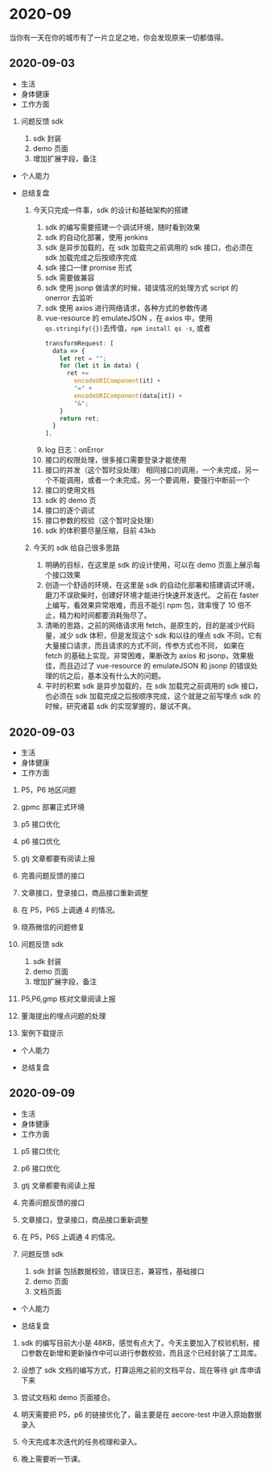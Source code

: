 # 2020-09

当你有一天在你的城市有了一片立足之地，你会发现原来一切都值得。

## 2020-09-03

- 生活
- 身体健康
- 工作方面

1.  问题反馈 sdk

    1. sdk 封装<daily-status />
    2. demo 页面<daily-status />
    3. 增加扩展字段，备注

- 个人能力

- 总结复盘

  1. 今天只完成一件事，sdk 的设计和基础架构的搭建

     1. sdk 的编写需要搭建一个调试环境，随时看到效果
     2. sdk 的自动化部署，使用 jenkins
     3. sdk 是异步加载的，在 sdk 加载完之前调用的 sdk 接口，也必须在 sdk 加载完成之后按顺序完成
     4. sdk 接口一律 promise 形式
     5. sdk 需要做兼容
     6. sdk 使用 jsonp 做请求的时候，错误情况的处理方式
        script 的 onerror 去监听
     7. sdk 使用 axios 进行网络请求，各种方式的参数传递
     8. vue-resource 的 emulateJSON ，在 axios 中，使用`qs.stringify({})`去传值，`npm install qs -s`,
        或者
        ```js
        transformRequest: [
          data => {
            let ret = "";
            for (let it in data) {
              ret +=
                encodeURIComponent(it) +
                "=" +
                encodeURIComponent(data[it]) +
                "&";
            }
            return ret;
          }
        ],
        ```
     9. log 日志：onError
     10. 接口的权限处理，很多接口需要登录才能使用
     11. 接口的并发（这个暂时没处理）
         相同接口的调用，一个未完成，另一个不能调用，或者一个未完成，另一个要调用，要强行中断前一个
     12. 接口的使用文档
     13. sdk 的 demo 页
     14. 接口的逐个调试
     15. 接口参数的校验（这个暂时没处理）
     16. sdk 的体积要尽量压缩，目前 43kb

  2. 今天的 sdk 给自己很多思路

     1. 明确的目标，在这里是 sdk 的设计使用，可以在 demo 页面上展示每个接口效果
     2. 创造一个舒适的环境，在这里是 sdk 的自动化部署和搭建调试环境，磨刀不误砍柴时，创建好环境才能进行快速开发迭代。
        之前在 faster 上编写，看效果异常艰难，而且不能引 npm 包，效率慢了 10 倍不止，精力和时间都要消耗殆尽了。
     3. 清晰的思路，之前的网络请求用 fetch，是原生的，目的是减少代码量，减少 sdk 体积，但是发现这个 sdk 和以往的埋点 sdk 不同，它有大量接口请求，而且请求的方式不同，传参方式也不同，
        如果在 fetch 的基础上实现，非常困难，果断改为 axios 和 jsonp，效果极佳，而且迈过了 vue-resource 的 emulateJSON 和 jsonp 的错误处理的坑之后，基本没有什么大的问题。
     4. 平时的积累
        sdk 是异步加载的，在 sdk 加载完之前调用的 sdk 接口，也必须在 sdk 加载完成之后按顺序完成，这个就是之前写埋点 sdk 的时候，研究诸葛 sdk 的实现掌握的，屡试不爽。

## 2020-09-03

- 生活
- 身体健康
- 工作方面

1. P5，P6 地区问题<daily-status />
2. gpmc 部署正式环境<daily-status />
3. p5 接口优化
4. p6 接口优化
5. gtj 文章都要有阅读上报
6. 完善问题反馈的接口
7. 文章接口，登录接口，商品接口重新调整
8. 在 P5，P6S 上调通 4 的情况。
9. 晓燕微信的问题修复<daily-status />
10. 问题反馈 sdk

    1. sdk 封装<daily-status />
    2. demo 页面<daily-status />
    3. 增加扩展字段，备注

11. P5,P6,gmp 核对文章阅读上报<daily-status />
12. 董海提出的埋点问题的处理<daily-status />
13. 案例下载提示

- 个人能力

- 总结复盘

## 2020-09-09

- 生活
- 身体健康
- 工作方面

1. p5 接口优化
2. p6 接口优化
3. gtj 文章都要有阅读上报
4. 完善问题反馈的接口
5. 文章接口，登录接口，商品接口重新调整
6. 在 P5，P6S 上调通 4 的情况。
7. 问题反馈 sdk

   1. sdk 封装<daily-status />
      包括数据校验，错误日志，兼容性，基础接口
   2. demo 页面<daily-status />
   3. 文档页面

- 个人能力

- 总结复盘

1. sdk 的编写目前大小是 48KB，感觉有点大了。今天主要加入了校验机制，接口参数在新增和更新操作中可以进行参数校验，而且这个已经封装了工具库。
2. 设想了 sdk 文档的编写方式，打算运用之前的文档平台，现在等待 git 库申请下来
3. 尝试文档和 demo 页面接合。

4. 明天需要把 P5，p6 的链接优化了，最主要是在 aecore-test 中进入原始数据录入
5. 今天完成本次迭代的任务梳理和录入。
6. 晚上需要听一节课。
